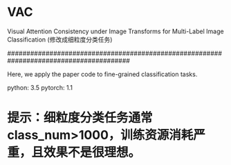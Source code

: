 # VAC
Visual Attention Consistency under Image Transforms for Multi-Label Image Classification (修改成细粒度分类任务)

########################################################################################

 Here, we apply the paper code to fine-grained classification tasks.
 
 python: 3.5
 pytorch: 1.1
 
 # 提示：细粒度分类任务通常class_num>1000，训练资源消耗严重，且效果不是很理想。
